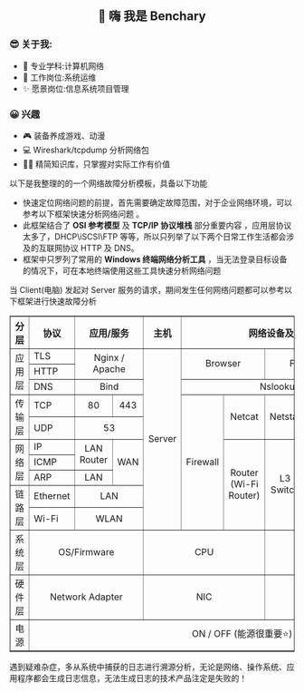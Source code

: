 <h2 align="center">👋 嗨 我是 Benchary</h2>
  
### 😎 关于我:

- 🔭 专业学科:计算机网络
- 💼 工作岗位:系统运维
- ✨ 愿景岗位:信息系统项目管理

### 😀 兴趣

- 🎮 装备养成游戏、动漫
- 💻 Wireshark/tcpdump 分析网络包
- 👨‍💻 精简知识库，只掌握对实际工作有价值

以下是我整理的的一个网络故障分析模板，具备以下功能

- 快速定位网络问题的前提，首先需要确定故障范围，对于企业网络环境，可以参考以下框架快速分析网络问题 。   
- 此框架结合了 **OSI 参考模型** 及 **TCP/IP 协议堆栈** 部分重要内容  ，应用层协议太多了，DHCP\iSCSI\FTP 等等，所以只列举了以下两个日常工作生活都会涉及的互联网协议 HTTP 及 DNS。  
- 框架中只罗列了常用的 **Windows 终端网络分析工具** ，当无法登录目标设备的情况下，可在本地终端使用这些工具快速分析网络问题

当 Client(电脑) 发起对 Server 服务的请求，期间发生任何网络问题都可以参考以下框架进行快速故障分析

<table border="1.5">
    <tr>
        <th align="center">分层</th>   <!-- 左对齐 -->
        <th align="center">协议</th> <!-- 居中对其（默认）-->
        <th colspan="2" align="center">应用/服务</th>  <!-- 右对齐-->
        <th colspan="1" align="center">主机</th>  <!-- 右对齐-->
        <th colspan="6" align="center">网络设备及终端网络分析工具</th>  <!-- 右对齐-->
        <th colspan="1" align="center">终端</th>  <!-- 右对齐-->
         </tr>
    <tr>
        <td rowspan="3">应用层</td>
        <td>TLS</td>
        <td rowspan="2" colspan="2" align="center">Nginx / Apache</td> 
        <td rowspan="10" colspan="1" align="center">Server</td> 
        <td rowspan="2" colspan="2" align="center">Browser</td>
        <td rowspan="2" colspan="2" align="center">Fiddler</td>
        <td rowspan="2" colspan="1" align="center">curl</td>
        <td rowspan="8" colspan="1" align="center">Wireshark
            (tcpdump)</td> 
        <td rowspan="10" colspan="1" align="center">PC</td> 
    </tr>
    <tr>
        <td>HTTP</td>
      </tr>
      <tr> 
        <td>DNS</td>
          <td colspan="2" align="center">Bind</td>
          <td rowspan="1" colspan="5" align="center">Nslookup</td> 
        </tr>   
    <tr>
        <td rowspan="2">传输层</td>
        <td>TCP</td>
        <td colspan="1" align="center">80 </td>
        <td colspan="1" align="center">443 </td>
        <td rowspan="7" align="center">Firewall</td>
        <td rowspan="2" align="center">Netcat</td>
        <td rowspan="2" align="center">Netstat</td>
        <td rowspan="2" align="center">Telnet</td>
        <td rowspan="5" align="center">Nmap</td> 
    </tr>
    <tr>
        <td>UDP</td>
        <td colspan="2" align="center">53</td>
      </tr>
    <tr>
        <td rowspan="3">网络层</td>
        <td>IP</td>
        <td rowspan="2" colspan="1" align="center">LAN Router</td>
        <td rowspan="3" colspan="1" align="center"> WAN</td> 
        <td rowspan="5" align="center">Router
            (Wi-Fi Router)</td>
        <td rowspan="5" align="center">L3 Switch</td>
        <td rowspan="1" align="center">ping</td>
    </tr>
    <tr>
    <td>ICMP</td>
    <td rowspan="1" align="center">tracert</td>
     </tr>
    <tr>
    <td>ARP</td>
    <td rowspan="1" colspan="1" align="center">LAN</td>
    <td rowspan="1" colspan="1" align="center">arp</td>
      </tr>
    <tr>
        <td rowspan="2">链路层</td>
        <td>Ethernet</td>
        <td rowspan="1" colspan="2" align="center">LAN</td>
        <td rowspan="2" align="center">L2 Switch
            (AP)
        </td>
        <td rowspan="2" colspan="2" align="center">Bridge
            (Wireless Bridge)
        </td>
           </tr>
     <tr>
        <td>Wi-Fi</td>
        <td rowspan="1" colspan="2" align="center">WLAN</td>
           </tr>
    <tr>
        <td rowspan="1">系统层</td>
        <td rowspan="1" colspan="3" align="center">OS/Firmware</td>
        <td colspan="3" align="center">CPU</td>
        <td colspan="3" align="center">Mem</td>
        <td colspan="3" align="center">Disk</td>
            </tr>
    <tr>
  <td rowspan="1">硬件层</td>
        <td rowspan="1" colspan="3" align="center">Network Adapter </td>
        <td colspan="3" align="center">NIC </td>
        <td colspan="3" align="center">RJ-45 </td>
        <td colspan="3" align="center">SFP </td>
    </tr>
  <td rowspan="1">电源</td>   
  <td colspan="12" align="center">ON / OFF (能源很重要⭐)</td>
</table>

遇到疑难杂症，多从系统中捕获的日志进行溯源分析，无论是网络、操作系统、应用程序都会生成日志信息，无法生成日志的技术产品注定是失败的！


















